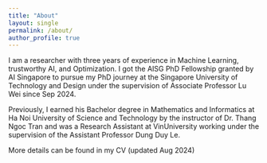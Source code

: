 ```yaml
---
title: "About"
layout: single
permalink: /about/
author_profile: true
---
```


I am a researcher with three years of experience in Machine Learning, trustworthy AI, and Optimization. I got the  <a href="https://aisingapore.org/research/phd-fellowship-programme/" style="text-decoration:none">AISG PhD Fellowship</a> granted by AI Singapore to pursue my PhD journey at the Singapore University of Technology and Design under the supervision of Associate Professor <a href="https://istd.sutd.edu.sg/people/faculty/lu-wei/" style="text-decoration:none">Lu Wei</a> since Sep 2024.

Previously, I earned his  Bachelor degree in Mathematics and Informatics at Ha Noi University of Science and Technology by the instructor of Dr. <a href="https://scholar.google.com/citations?user=65LF4RQAAAAJ&hl=vi" style="text-decoration:none">Thang Ngoc Tran</a> and was a Research Assistant at VinUniversity working under the supervision of the Assistant Professor <a href="https://andrew-dungle.github.io/" style="text-decoration:none">Dung Duy Le</a>. 

More details can be found in my <a href="/assets/images/CV_HoangPhiLong.pdf" style="text-decoration:none">CV</a> (updated Aug 2024)
